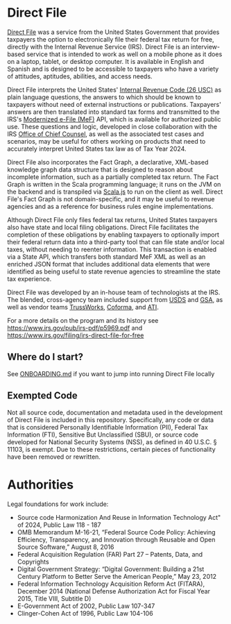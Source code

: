 # Direct File
[Direct File](https://directfile.irs.gov) was a service from the United States Government that provides taxpayers the option to electronically file their federal tax return for free, directly with the Internal Revenue Service (IRS). Direct File is an interview-based service that is intended to work as well on a mobile phone as it does on a laptop, tablet, or desktop computer. It is available in English and Spanish and is designed to be accessible to taxpayers who have a variety of attitudes, aptitudes, abilities, and access needs.

Direct File interprets the United States' [Internal Revenue Code (26 USC)](https://www.irs.gov/privacy-disclosure/tax-code-regulations-and-official-guidance) as plain language questions, the answers to which should be known to taxpayers without need of external instructions or publications. Taxpayers' answers are then translated into standard tax forms and transmitted to the IRS's [Modernized e-File (MeF)](https://www.irs.gov/e-file-providers/modernized-e-file-program-information) API, which is available for authorized public use. These questions and logic, developed in close collaboration with the IRS [Office of Chief Counsel](https://www.irs.gov/about-irs/office-of-chief-counsel-at-a-glance), as well as the associated test cases and scenarios, may be useful for others working on products that need to accurately interpret United States tax law as of Tax Year 2024.

Direct File also incorporates the Fact Graph, a declarative, XML-based knowledge graph data structure that is designed to reason about incomplete information, such as a partially completed tax return. The Fact Graph is written in the Scala programming language; it runs on the JVM on the backend and is transpiled via [Scala.js](https://www.scala-js.org) to run on the client as well. Direct File's Fact Graph is not domain-specific, and it may be useful to revenue agencies and as a reference for business rules engine implementations.

Although Direct File only files federal tax returns, United States taxpayers also have state and local filing obligations. Direct File facilitates the completion of these obligations by enabling taxpayers to optionally import their federal return data into a third-party tool that can file state and/or local taxes, without needing to reenter information. This transaction is enabled via a State API, which transfers both standard MeF XML as well as an enriched JSON format that includes additional data elements that were identified as being useful to state revenue agencies to streamline the state tax experience.

Direct File was developed by an in-house team of technologists at the IRS. The blended, cross-agency team included support from [USDS](https://www.usds.gov) and [GSA](https://www.gsa.gov/), as well as vendor teams [TrussWorks](https://truss.works), [Coforma](https://coforma.io), and [ATI](https://atisolutions.us/).

For a more details on the program and its history see https://www.irs.gov/pub/irs-pdf/p5969.pdf and https://www.irs.gov/filing/irs-direct-file-for-free

## Where do I start?
See [ONBOARDING.md](/ONBOARDING.md) if you want to jump into running Direct File locally

## Exempted Code
Not all source code, documentation and metadata used in the development of Direct File is included in this repository. Specifically, any code or data that is considered Personally Identifiable Information (PII), Federal Tax Information (FTI),
Sensitive But Unclassified (SBU), or source code developed for National Security Systems (NSS), as defined in 40 U.S.C. § 11103, is exempt. Due to these restrictions, certain pieces of functionality have been removed or rewritten.

# Authorities
Legal foundations for work include:
* Source code Harmonization And Reuse in Information Technology Act" of 2024, Public Law 118 - 187
* OMB Memorandum M-16-21, “Federal Source Code Policy: Achieving Efficiency,
Transparency, and Innovation through Reusable and Open Source Software,” August 8,
2016
* Federal Acquisition Regulation (FAR) Part 27 – Patents, Data, and Copyrights
* Digital Government Strategy: “Digital Government: Building a 21st Century Platform to
Better Serve the American People,” May 23, 2012
* Federal Information Technology Acquisition Reform Act (FITARA), December 2014
(National Defense Authorization Act for Fiscal Year 2015, Title VIII, Subtitle D)
* E-Government Act of 2002, Public Law 107-347
* Clinger-Cohen Act of 1996, Public Law 104-106
